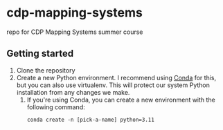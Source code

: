 # cdp-mapping-systems
repo for CDP Mapping Systems summer course

## Getting started
1. Clone the repository
2. Create a new Python environment. I recommend using [Conda](https://conda.io/projects/conda/en/latest/user-guide/install/index.html) for this, but you can also use virtualenv. This will protect our system Python installation from any changes we make.
   1. If you're using Conda, you can create a new environment with the following command:
      ```
      conda create -n [pick-a-name] python=3.11
      ```